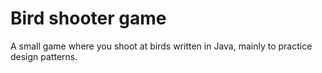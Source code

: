 # Bird shooter game
A small game where you shoot at birds written in Java, mainly to practice design patterns.
